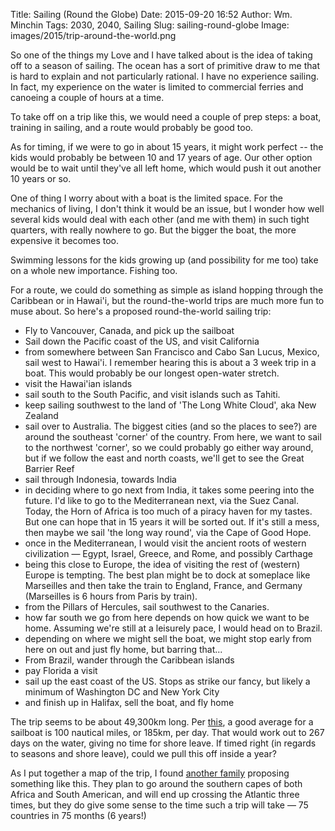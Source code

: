 Title: Sailing (Round the Globe)
Date: 2015-09-20 16:52
Author: Wm. Minchin
Tags: 2030, 2040, Sailing
Slug: sailing-round-globe
Image: images/2015/trip-around-the-world.png

<!-- Map on Tripline -->

So one of the things my Love and I have talked about is the idea of taking off
to a season of sailing. The ocean has a sort of primitive draw to me that is
hard to explain and not particularly rational. I have no experience sailing. In
fact, my experience on the water is limited to commercial ferries and canoeing
a couple of hours at a time.

To take off on a trip like this, we would need a couple of prep steps: a boat,
training in sailing, and a route would probably be good too.

As for timing, if we were to go in about 15 years, it might work perfect -- the
kids would probably be between 10 and 17 years of age. Our other option would
be to wait until they've all left home, which would push it out another 10
years or so.

One of thing I worry about with a boat is the limited space. For the mechanics
of living, I don't think it would be an issue, but I wonder how well several
kids would deal with each other (and me with them) in such tight quarters, with
really nowhere to go. But the bigger the boat, the more expensive it becomes
too.

Swimming lessons for the kids growing up (and possibility for me too) take on a
whole new importance. Fishing too.

For a route, we could do something as simple as island hopping through the
Caribbean or in Hawai'i, but the round-the-world trips are much more fun to
muse about. So here's a proposed round-the-world sailing trip:

- Fly to Vancouver, Canada, and pick up the sailboat
- Sail down the Pacific coast of the US, and visit California
- from somewhere between San Francisco and Cabo San Lucus, Mexico, sail west to
  Hawai'i. I remember hearing this is about a 3 week trip in a boat. This would
  probably be our longest open-water stretch.
- visit the Hawai'ian islands
- sail south to the South Pacific, and visit islands such as Tahiti.
- keep sailing southwest to the land of 'The Long White Cloud', aka New Zealand
- sail over to Australia. The biggest cities (and so the places to see?) are
  around the southeast 'corner' of the country. From here, we want to sail to
  the northwest 'corner', so we could probably go either way around, but if we
  follow the east and north coasts, we'll get to see the Great Barrier Reef
- sail through Indonesia, towards India
- in deciding where to go next from India, it takes some peering into the
  future. I'd like to go to the Mediterranean next, via the Suez Canal. Today,
  the Horn of Africa is too much of a piracy haven for my tastes. But one can
  hope that in 15 years it will be sorted out. If it's still a mess, then maybe
  we sail 'the long way round', via the Cape of Good Hope.
- once in the Mediterranean, I would visit the ancient roots of western
  civilization — Egypt, Israel, Greece, and Rome, and possibly Carthage
- being this close to Europe, the idea of visiting the rest of (western) Europe
  is tempting. The best plan might be to dock at someplace like Marseilles and
  then take the train to England, France, and Germany (Marseilles is 6 hours
  from Paris by train).
- from the Pillars of Hercules, sail southwest to the Canaries.
- how far south we go from here depends on how quick we want to be home.
  Assuming we're still at a leisurely pace, I would head on to Brazil.
- depending on where we might sell the boat, we might stop early from here on
  out and just fly home, but barring that...
- From Brazil, wander through the Caribbean islands
- pay Florida a visit
- sail up the east coast of the US. Stops as strike our fancy, but likely a
  minimum of Washington DC and New York City
- and finish up in Halifax, sell the boat, and fly home

The trip seems to be about 49,300km long. Per
[this](http://travel.stackexchange.com/questions/11518/how-fast-can-one-expect-to-travel-in-an-ocean-going-sailboat),
a good average for a sailboat is 100 nautical miles, or 185km, per day. That
would work out to 267 days on the water, giving no time for shore leave. If
timed right (in regards to seasons and shore leave), could we pull this off
inside a year?

As I put together a map of the trip, I found [another
family](http://www.sailforgood.org/) proposing something like this. They plan
to go around the southern capes of both Africa and South American, and will end
up crossing the Atlantic three times, but they do give some sense to the time
such a trip will take — 75 countries in 75 months (6 years!)
